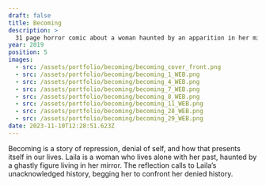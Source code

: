 ```yaml
---
draft: false
title: Becoming
description: >
  31 page horror comic about a woman haunted by an apparition in her mirror.
year: 2019
position: 5
images:
  - src: /assets/portfolio/becoming/becoming_cover_front.png
  - src: /assets/portfolio/becoming/becoming_1_WEB.png
  - src: /assets/portfolio/becoming/becoming_4_WEB.png
  - src: /assets/portfolio/becoming/becoming_7_WEB.png
  - src: /assets/portfolio/becoming/becoming_8_WEB.png
  - src: /assets/portfolio/becoming/becoming_11_WEB.png
  - src: /assets/portfolio/becoming/becoming_28_WEB.png
  - src: /assets/portfolio/becoming/becoming_29_WEB.png
date: 2023-11-10T12:28:51.623Z
---
```

Becoming is a story of repression, denial of self, and how that presents itself in our lives. Laila is a woman who lives alone with her past, haunted by a ghastly figure living in her mirror. The reflection calls to Laila’s unacknowledged history, begging her to confront her denied history.